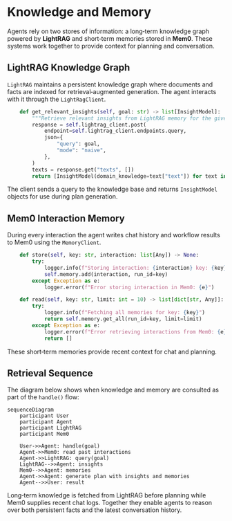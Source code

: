 # Knowledge and Memory

Agents rely on two stores of information: a long‑term knowledge graph powered by **LightRAG** and short‑term memories stored in **Mem0**. These systems work together to provide context for planning and conversation.

## LightRAG Knowledge Graph

`LightRAG` maintains a persistent knowledge graph where documents and facts are indexed for retrieval‑augmented generation. The agent interacts with it through the `LightRagClient`.

```python
    def get_relevant_insights(self, goal: str) -> list[InsightModel]:
        """Retrieve relevant insights from LightRAG memory for the given goal."""
        response = self.lightrag_client.post(
            endpoint=self.lightrag_client.endpoints.query,
            json={
                "query": goal,
                "mode": "naive",
            },
        )
        texts = response.get("texts", [])
        return [InsightModel(domain_knowledge=text["text"]) for text in texts if "text" in text]
```
The client sends a query to the knowledge base and returns `InsightModel` objects for use during plan generation.

## Mem0 Interaction Memory

During every interaction the agent writes chat history and workflow results to Mem0 using the `MemoryClient`.

```python
    def store(self, key: str, interaction: list[Any]) -> None:
        try:
            logger.info(f"Storing interaction: {interaction} key: {key}")
            self.memory.add(interaction, run_id=key)
        except Exception as e:
            logger.error(f"Error storing interaction in Mem0: {e}")

    def read(self, key: str, limit: int = 10) -> list[dict[str, Any]]:
        try:
            logger.info(f"Fetching all memories for key: {key}")
            return self.memory.get_all(run_id=key, limit=limit)
        except Exception as e:
            logger.error(f"Error retrieving interactions from Mem0: {e}")
            return []
```

These short‑term memories provide recent context for chat and planning.

## Retrieval Sequence

The diagram below shows when knowledge and memory are consulted as part of the `handle()` flow:

```mermaid
sequenceDiagram
    participant User
    participant Agent
    participant LightRAG
    participant Mem0

    User->>Agent: handle(goal)
    Agent->>Mem0: read past interactions
    Agent->>LightRAG: query(goal)
    LightRAG-->>Agent: insights
    Mem0-->>Agent: memories
    Agent->>Agent: generate plan with insights and memories
    Agent-->>User: result
```

Long‑term knowledge is fetched from LightRAG before planning while Mem0 supplies recent chat logs. Together they enable agents to reason over both persistent facts and the latest conversation history.

